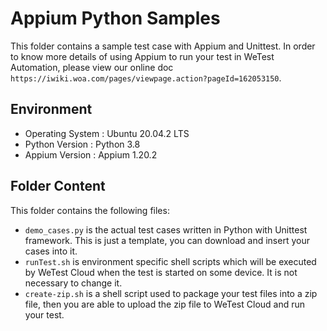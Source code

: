 # Appium Python Samples

This folder contains a sample test case with Appium and Unittest. In order to know more details of using Appium to run your test
in WeTest Automation, please view our online doc `https://iwiki.woa.com/pages/viewpage.action?pageId=162053150`.

## Environment

* Operating   System	:    Ubuntu 20.04.2 LTS
* Python  Version	 	 :    Python  3.8 
* Appium   Version	   :    Appium  1.20.2


## Folder Content

This folder contains the following files:

* `demo_cases.py` is the actual test cases written in Python with Unittest framework. This is just a template, you can download and insert your cases into it.
* `runTest.sh`  is environment specific shell scripts which will be executed by WeTest Cloud when the test is started on some device. It is not necessary to change it.
* `create-zip.sh` is a shell script used to package your test files into a zip file, then you are able to upload the zip file to WeTest Cloud and run your test.

